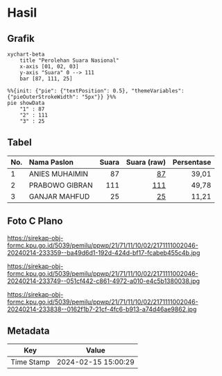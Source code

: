 # Hasil

## Grafik

```mermaid
xychart-beta
    title "Perolehan Suara Nasional"
    x-axis [01, 02, 03]
    y-axis "Suara" 0 --> 111
    bar [87, 111, 25]
```

```mermaid
%%{init: {"pie": {"textPosition": 0.5}, "themeVariables": {"pieOuterStrokeWidth": "5px"}} }%%
pie showData
    "1" : 87
    "2" : 111
    "3" : 25
```

## Tabel

| No. | Nama Paslon    | Suara | Suara (raw) | Persentase |
|:--- |:-------------- | -----:| -----------:| ----------:|
| 1   | ANIES MUHAIMIN | 87    | [87][p-1]   | 39,01      |
| 2   | PRABOWO GIBRAN | 111   | [111][p-2]  | 49,78      |
| 3   | GANJAR MAHFUD  | 25    | [25][p-3]   | 11,21      |


[p-1]: https://github.com/gigit-pemilu/pemilu-2024/blob/main/pilpres/hitung-suara/sub/21-kepulauan-riau/sub/71-kota-batam/sub/11-sagulung/sub/1002-sungai-binti/sub/046-tps/sub/paslon-1.txt
[p-2]: https://github.com/gigit-pemilu/pemilu-2024/blob/main/pilpres/hitung-suara/sub/21-kepulauan-riau/sub/71-kota-batam/sub/11-sagulung/sub/1002-sungai-binti/sub/046-tps/sub/paslon-2.txt
[p-3]: https://github.com/gigit-pemilu/pemilu-2024/blob/main/pilpres/hitung-suara/sub/21-kepulauan-riau/sub/71-kota-batam/sub/11-sagulung/sub/1002-sungai-binti/sub/046-tps/sub/paslon-3.txt

## Foto C Plano

https://sirekap-obj-formc.kpu.go.id/5039/pemilu/ppwp/21/71/11/10/02/2171111002046-20240214-233359--ba49d6d1-192d-424d-bf17-fcabeb455c4b.jpg

https://sirekap-obj-formc.kpu.go.id/5039/pemilu/ppwp/21/71/11/10/02/2171111002046-20240214-233749--051cf442-c861-4972-a010-e4c5b1380038.jpg

https://sirekap-obj-formc.kpu.go.id/5039/pemilu/ppwp/21/71/11/10/02/2171111002046-20240214-233838--0162f1b7-21cf-4fc6-b913-a74d46ae9862.jpg


## Metadata

| Key        | Value               |
| ---------- | ------------------- |
| Time Stamp | 2024-02-15 15:00:29 |



